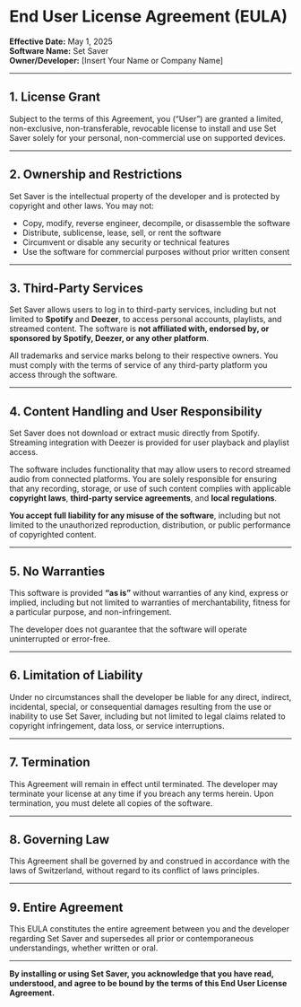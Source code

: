 # End User License Agreement (EULA)

**Effective Date:** May 1, 2025  
**Software Name:** Set Saver  
**Owner/Developer:** [Insert Your Name or Company Name]

---

## 1. License Grant

Subject to the terms of this Agreement, you (“User”) are granted a limited, non-exclusive, non-transferable, revocable license to install and use Set Saver solely for your personal, non-commercial use on supported devices.

---

## 2. Ownership and Restrictions

Set Saver is the intellectual property of the developer and is protected by copyright and other laws. You may not:

- Copy, modify, reverse engineer, decompile, or disassemble the software  
- Distribute, sublicense, lease, sell, or rent the software  
- Circumvent or disable any security or technical features  
- Use the software for commercial purposes without prior written consent

---

## 3. Third-Party Services

Set Saver allows users to log in to third-party services, including but not limited to **Spotify** and **Deezer**, to access personal accounts, playlists, and streamed content. The software is **not affiliated with, endorsed by, or sponsored by Spotify, Deezer, or any other platform**.

All trademarks and service marks belong to their respective owners. You must comply with the terms of service of any third-party platform you access through the software.

---

## 4. Content Handling and User Responsibility

Set Saver does not download or extract music directly from Spotify. Streaming integration with Deezer is provided for user playback and playlist access.

The software includes functionality that may allow users to record streamed audio from connected platforms. You are solely responsible for ensuring that any recording, storage, or use of such content complies with applicable **copyright laws**, **third-party service agreements**, and **local regulations**.

**You accept full liability for any misuse of the software**, including but not limited to the unauthorized reproduction, distribution, or public performance of copyrighted content.

---

## 5. No Warranties

This software is provided **“as is”** without warranties of any kind, express or implied, including but not limited to warranties of merchantability, fitness for a particular purpose, and non-infringement.

The developer does not guarantee that the software will operate uninterrupted or error-free.

---

## 6. Limitation of Liability

Under no circumstances shall the developer be liable for any direct, indirect, incidental, special, or consequential damages resulting from the use or inability to use Set Saver, including but not limited to legal claims related to copyright infringement, data loss, or service interruptions.

---

## 7. Termination

This Agreement will remain in effect until terminated. The developer may terminate your license at any time if you breach any terms herein. Upon termination, you must delete all copies of the software.

---

## 8. Governing Law

This Agreement shall be governed by and construed in accordance with the laws of Switzerland, without regard to its conflict of laws principles.

---

## 9. Entire Agreement

This EULA constitutes the entire agreement between you and the developer regarding Set Saver and supersedes all prior or contemporaneous understandings, whether written or oral.

---

**By installing or using Set Saver, you acknowledge that you have read, understood, and agree to be bound by the terms of this End User License Agreement.**